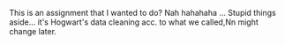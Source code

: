 This is an assignment that I wanted to do? Nah hahahaha ...
Stupid things aside... it's Hogwart's data cleaning acc. to what we called,Nn might change later.

